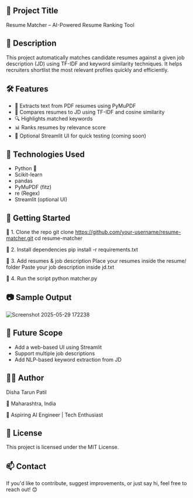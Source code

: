 ## 🧠 Project Title
Resume Matcher – AI-Powered Resume Ranking Tool

## 📌 Description
This project automatically matches candidate resumes against a given job description (JD) using TF-IDF and keyword similarity techniques. It helps recruiters shortlist the most relevant profiles quickly and efficiently.

## 🛠️ Features
- 📄 Extracts text from PDF resumes using PyMuPDF
- 🤖 Compares resumes to JD using TF-IDF and cosine similarity
- 🔍 Highlights matched keywords
- 📊 Ranks resumes by relevance score
- 🧪 Optional Streamlit UI for quick testing (coming soon)

## 🔧 Technologies Used
- Python 🐍
- Scikit-learn
- pandas
- PyMuPDF (fitz)
- re (Regex)
- Streamlit (optional UI)

## 🚀 Getting Started
🔹 1. Clone the repo
git clone https://github.com/your-username/resume-matcher.git
cd resume-matcher

🔹 2. Install dependencies
pip install -r requirements.txt

🔹 3. Add resumes & job description
Place your resumes inside the resume/ folder
Paste your job description inside jd.txt

🔹 4. Run the script
python matcher.py

## 📷 Sample Output
![Screenshot 2025-05-29 172238](https://github.com/user-attachments/assets/a762b729-7dd9-4efd-af1f-11523ab51196)


## 🎯 Future Scope
- Add a web-based UI using Streamlit
- Support multiple job descriptions
- Add NLP-based keyword extraction from JD

## 🙋‍♂️ Author
Disha Tarun Patil

📍 Maharashtra, India

🎯 Aspiring AI Engineer | Tech Enthusiast

## 📄 License
This project is licensed under the MIT License.

## 📫 Contact
If you'd like to contribute, suggest improvements, or just say hi, feel free to reach out! 😊
